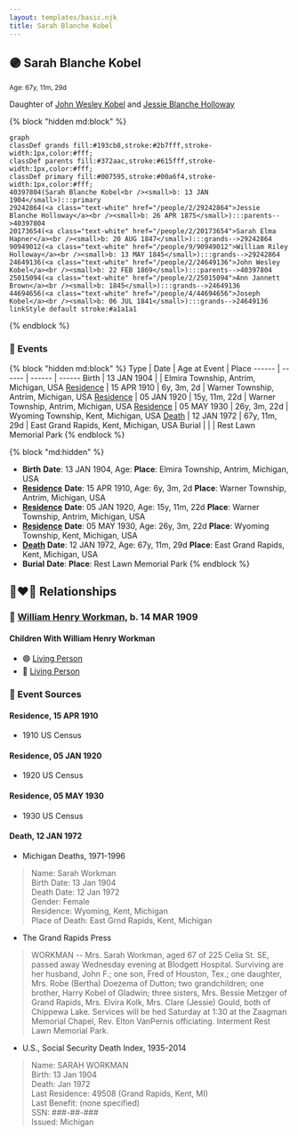 ```yaml
---
layout: templates/basic.njk
title: Sarah Blanche Kobel
---
```

## 🟣 Sarah Blanche Kobel
<small>Age: 67y, 11m, 29d</small>

Daughter of [John Wesley Kobel](/people/2/24649136) and [Jessie Blanche Holloway](/people/2/29242864)

{% block "hidden md:block" %}
```mermaid
graph
classDef grands fill:#193cb8,stroke:#2b7fff,stroke-width:1px,color:#fff;
classDef parents fill:#372aac,stroke:#615fff,stroke-width:1px,color:#fff;
classDef primary fill:#007595,stroke:#00a6f4,stroke-width:1px,color:#fff;
40397804(Sarah Blanche Kobel<br /><small>b: 13 JAN 1904</small>):::primary
29242864(<a class="text-white" href="/people/2/29242864">Jessie Blanche Holloway</a><br /><small>b: 26 APR 1875</small>):::parents-->40397804
20173654(<a class="text-white" href="/people/2/20173654">Sarah Elma Hapner</a><br /><small>b: 20 AUG 1847</small>):::grands-->29242864
90949012(<a class="text-white" href="/people/9/90949012">William Riley Holloway</a><br /><small>b: 13 MAY 1845</small>):::grands-->29242864
24649136(<a class="text-white" href="/people/2/24649136">John Wesley Kobel</a><br /><small>b: 22 FEB 1869</small>):::parents-->40397804
25015094(<a class="text-white" href="/people/2/25015094">Ann Jannett Brown</a><br /><small>b: 1845</small>):::grands-->24649136
44694656(<a class="text-white" href="/people/4/44694656">Joseph Kobel</a><br /><small>b: 06 JUL 1841</small>):::grands-->24649136
linkStyle default stroke:#a1a1a1
```
{% endblock %}

### 📆 Events

{% block "hidden md:block" %}
Type | Date | Age at Event | Place
------ | ------ | ------ | ------
Birth | 13 JAN 1904 |  | Elmira Township, Antrim, Michigan, USA
[Residence](#event-event-0) | 15 APR 1910 | 6y, 3m, 2d | Warner Township, Antrim, Michigan, USA
[Residence](#event-event-1) | 05 JAN 1920 | 15y, 11m, 22d | Warner Township, Antrim, Michigan, USA
[Residence](#event-event-2) | 05 MAY 1930 | 26y, 3m, 22d | Wyoming Township, Kent, Michigan, USA
[Death](#event-event-6) | 12 JAN 1972 | 67y, 11m, 29d | East Grand Rapids, Kent, Michigan, USA
Burial |  |  | Rest Lawn Memorial Park
{% endblock %}

{% block "md:hidden" %}
- **Birth**
**Date**: 13 JAN 1904, Age:
**Place**: Elmira Township, Antrim, Michigan, USA
- **[Residence](#event-event-0)**
**Date**: 15 APR 1910, Age: 6y, 3m, 2d
**Place**: Warner Township, Antrim, Michigan, USA
- **[Residence](#event-event-1)**
**Date**: 05 JAN 1920, Age: 15y, 11m, 22d
**Place**: Warner Township, Antrim, Michigan, USA
- **[Residence](#event-event-2)**
**Date**: 05 MAY 1930, Age: 26y, 3m, 22d
**Place**: Wyoming Township, Kent, Michigan, USA
- **[Death](#event-event-6)**
**Date**: 12 JAN 1972, Age: 67y, 11m, 29d
**Place**: East Grand Rapids, Kent, Michigan, USA
- **Burial**
**Date**:
**Place**: Rest Lawn Memorial Park
{% endblock %}

## 👩‍❤️‍👨 Relationships

### 🔵 [William Henry Workman](/people/6/64556940), b. 14 MAR 1909

#### Children With William Henry Workman
* 🟣 [Living Person](/people/6/68599690)
* 🔵 [Living Person](/people/5/52114384)
### 📰 Event Sources

#### <a id="event-event-0"></a> Residence, 15 APR 1910
* 1910 US Census

#### <a id="event-event-1"></a> Residence, 05 JAN 1920
* 1920 US Census

#### <a id="event-event-2"></a> Residence, 05 MAY 1930
* 1930 US Census

#### <a id="event-event-6"></a> Death, 12 JAN 1972
* Michigan Deaths, 1971-1996
>   
  > Name:  Sarah Workman  
  > Birth Date: 13 Jan 1904  
  > Death Date: 12 Jan 1972  
  > Gender: Female  
  > Residence: Wyoming, Kent, Michigan  
  > Place of Death: East Grnd Rapids, Kent, Michigan
* The Grand Rapids Press
>   
  > WORKMAN -- Mrs. Sarah Workman, aged 67 of 225 Celia St. SE, passed away Wednesday evening at Blodgett Hospital. Surviving are her husband, John F.; one son, Fred of Houston, Tex.; one daughter, Mrs. Robe (Bertha) Doezema of Dutton; two grandchildren; one brother, Harry Kobel of Gladwin; three sisters, Mrs. Bessie Metzger of Grand Rapids, Mrs. Elvira Kolk, Mrs. Clare (Jessie) Gould, both of Chippewa Lake. Services will be hed Saturday at 1:30 at the Zaagman Memorial Chapel, Rev. Elton VanPernis officiating. Interment Rest Lawn Memorial Park.
* U.S., Social Security Death Index, 1935-2014
>   
  > Name: SARAH WORKMAN  
  > Birth: 13 Jan 1904  
  > Death: Jan 1972  
  > Last Residence: 49508 (Grand Rapids, Kent, MI)  
  > Last Benefit: (none specified)  
  > SSN: ###-##-###  
  > Issued: Michigan
